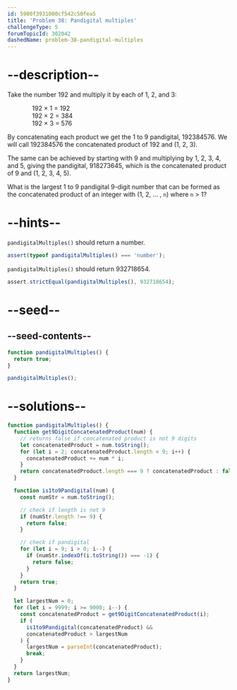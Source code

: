 ```yaml
---
id: 5900f3931000cf542c50fea5
title: 'Problem 38: Pandigital multiples'
challengeType: 5
forumTopicId: 302042
dashedName: problem-38-pandigital-multiples
---
```


# --description--

Take the number 192 and multiply it by each of 1, 2, and 3:

<div style='margin-left: 4em;'>
  192 × 1 = 192<br>
  192 × 2 = 384<br>
  192 × 3 = 576<br>
</div>

By concatenating each product we get the 1 to 9 pandigital, 192384576. We will call 192384576 the concatenated product of 192 and (1, 2, 3).

The same can be achieved by starting with 9 and multiplying by 1, 2, 3, 4, and 5, giving the pandigital, 918273645, which is the concatenated product of 9 and (1, 2, 3, 4, 5).

What is the largest 1 to 9 pandigital 9-digit number that can be formed as the concatenated product of an integer with (1, 2, ... , `n`) where `n` > 1?

# --hints--

`pandigitalMultiples()` should return a number.

```js
assert(typeof pandigitalMultiples() === 'number');
```

`pandigitalMultiples()` should return 932718654.

```js
assert.strictEqual(pandigitalMultiples(), 932718654);
```

# --seed--

## --seed-contents--

```js
function pandigitalMultiples() {
  return true;
}

pandigitalMultiples();
```

# --solutions--

```js
function pandigitalMultiples() {
  function get9DigitConcatenatedProduct(num) {
    // returns false if concatenated product is not 9 digits
    let concatenatedProduct = num.toString();
    for (let i = 2; concatenatedProduct.length < 9; i++) {
      concatenatedProduct += num * i;
    }
    return concatenatedProduct.length === 9 ? concatenatedProduct : false;
  }

  function is1to9Pandigital(num) {
    const numStr = num.toString();

    // check if length is not 9
    if (numStr.length !== 9) {
      return false;
    }

    // check if pandigital
    for (let i = 9; i > 0; i--) {
      if (numStr.indexOf(i.toString()) === -1) {
        return false;
      }
    }
    return true;
  }

  let largestNum = 0;
  for (let i = 9999; i >= 9000; i--) {
    const concatenatedProduct = get9DigitConcatenatedProduct(i);
    if (
      is1to9Pandigital(concatenatedProduct) &&
      concatenatedProduct > largestNum
    ) {
      largestNum = parseInt(concatenatedProduct);
      break;
    }
  }
  return largestNum;
}
```
